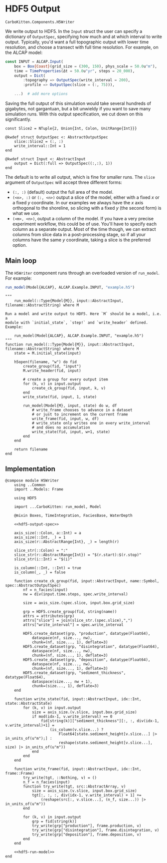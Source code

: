 # HDF5 Output

```component-dag
CarboKitten.Components.H5Writer
```

We write output to HDF5. In the `Input` struct the user can specify a dictionary of `OutputSpec`, specifying how much and at which interval to write output. Typically, you'd want a full topographic output with lower time resolution, and choose a transect with full time resolution. For example, on the ALCAP model:

```julia
const INPUT = ALCAP.Input(
    box = Box{Coast}(grid_size = (300, 150), phys_scale = 50.0u"m"),
    time = TimeProperties(Δt = 50.0u"yr", steps = 20_000),
    output = Dict(
        :topography => OutputSpec(write_interval = 200),
        :profile => OutputSpec(slice = (:, 75))),

    ...)  # add more options
```

Saving the full output of this simulation would take several hundreds of gigabytes, not gargantuan, but a bit unwieldy if you want to save many simulation runs. With this output specification, we cut down on this significantly.

``` {.julia #hdf5-output-spec}
const Slice2 = NTuple{2, Union{Int, Colon, UnitRange{Int}}}

@kwdef struct OutputSpec <: AbstractOutputSpec
    slice::Slice2 = (:, :)
    write_interval::Int = 1
end

@kwdef struct Input <: AbstractInput
    output = Dict(:full => OutputSpec((:,:), 1)) 
end
```

The default is to write all output, which is fine for smaller runs. The `slice` argument of `OutputSpec` will accept three different forms:

- `(:, :)` (default) output the full area of the model.
- `(<n>, :)` or `(:, <n>)` output a slice of the model, either with a fixed $x$ or a fixed $y$ coordinate. In our examples we always have the $x$ axis orthogonal to the shoreline, so slicing with a fixed $y$ (the second form) is what we use.
- `(<m>, <n>)`, output a column of the model. If you have a very precise experiment workflow, this could be of use. You'll have to specify each column as a separate output. Most of the time though, we can extract columns from slice data in a post-processing stage, so if all your columns have the same $y$ coordinate, taking a slice is the preferred option.

## Main loop
The `H5Writer` component runs through an overloaded version of `run_model`. For example:

```julia
run_model(Model{ALCAP}, ALCAP.Example.INPUT, "example.h5")
```

``` {.julia #hdf5-run-model}
"""
    run_model(::Type{Model{M}}, input::AbstractInput, filename::AbstractString) where M

Run a model and write output to HDF5. Here `M` should be a model, i.e. a
module with `initial_state`, `step!` and `write_header` defined. Example:

    run_model(Model{ALCAP}, ALCAP.Example.INPUT, "example.h5")
"""
function run_model(::Type{Model{M}}, input::AbstractInput, filename::AbstractString) where M        
    state = M.initial_state(input)

    h5open(filename, "w") do fid
        create_group(fid, "input")
        M.write_header(fid, input)

        # create a group for every output item
        for (k, v) in input.output
            create_ck_group(fid, input, k, v)
        end
        write_state(fid, input, 1, state)

        run_model(Model{M}, input, state) do w, df
            # write_frame chooses to advance in a dataset
            # or just to increment on the current frame
            write_frame(fid, input, w, df)
            # write_state only writes one in every write_interval
            # and does no accumulation
            write_state(fid, input, w+1, state)
        end
    end

    return filename
end
```

## Implementation

``` {.julia file=src/Components/H5Writer.jl}
@compose module H5Writer
    using ..Common
    import ..Models: Frame

    using HDF5

    import ...CarboKitten: run_model, Model

    @mixin Boxes, TimeIntegration, FaciesBase, WaterDepth

    <<hdf5-output-spec>>

	axis_size(::Colon, a::Int) = a
	axis_size(::Int, _) = 1
	axis_size(r::AbstractRange{Int}, _) = length(r)

	slice_str(::Colon) = ":"
	slice_str(r::AbstractRange{Int}) = "$(r.start):$(r.stop)"
	slice_str(i::Int) = "$(i)"

    is_column(::Int, ::Int) = true
    is_column(_, _) = false

    function create_ck_group(fid, input::AbstractInput, name::Symbol, spec::AbstractOutputSpec)
        nf = n_facies(input)
        nw = div(input.time.steps, spec.write_interval)

        size = axis_size.(spec.slice, input.box.grid_size)

        grp = HDF5.create_group(fid, string(name))
        attrs = attributes(grp)
		attrs["slice"] = join(slice_str.(spec.slice),",")
        attrs["write_interval"] = spec.write_interval

        HDF5.create_dataset(grp, "production", datatype(Float64),
            dataspace(nf, size..., nw),
            chunk=(nf, size..., 1), deflate=3)	
        HDF5.create_dataset(grp, "disintegration", datatype(Float64),
            dataspace(nf, size..., nw),
            chunk=(nf, size..., 1), deflate=3)
        HDF5.create_dataset(grp, "deposition", datatype(Float64),
            dataspace(nf, size..., nw),
            chunk=(nf, size..., 1), deflate=3)
        HDF5.create_dataset(grp, "sediment_thickness", datatype(Float64),
            dataspace(size..., nw + 1),
            chunk=(size..., 1), deflate=3)
    end

    function write_state(fid, input::AbstractInput, idx::Int, state::AbstractState)
        for (k, v) in input.output
			size = axis_size.(v.slice, input.box.grid_size)
            if mod(idx-1, v.write_interval) == 0
                fid[string(k)]["sediment_thickness"][:, :, div(idx-1, v.write_interval)+1] = 
                    (is_column(v.slice...) ?
                        Float64[state.sediment_height[v.slice...] |> in_units_of(u"m");] :
                        reshape(state.sediment_height[v.slice...], size) |> in_units_of(u"m"))
            end
        end
    end

    function write_frame(fid, input::AbstractInput, idx::Int, frame::Frame)
        try_write(tgt, ::Nothing, v) = ()
		n_f = n_facies(input)
        function try_write(tgt, src::AbstractArray, v)
			size = axis_size.(v.slice, input.box.grid_size)
            tgt[:, :, :, div(idx-1, v.write_interval) + 1] += 
				(reshape(src[:, v.slice...], (n_f, size...)) |> in_units_of(u"m"))
        end

        for (k, v) in input.output
            grp = fid[string(k)]
            try_write(grp["production"], frame.production, v)
            try_write(grp["disintegration"], frame.disintegration, v)
            try_write(grp["deposition"], frame.deposition, v)
        end
    end

    <<hdf5-run-model>>
end
```
